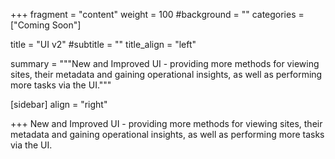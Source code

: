 +++
fragment = "content"
weight = 100
#background = ""
categories = ["Coming Soon"]

title = "UI v2"
#subtitle = ""
title_align = "left"

summary = """New and Improved UI - providing more methods for viewing sites, their metadata and gaining operational insights, as well as performing more tasks via the UI."""

[sidebar]
  align = "right"

+++
New and Improved UI - providing more methods for viewing sites, their metadata and gaining operational insights, as well as performing more tasks via the UI.
